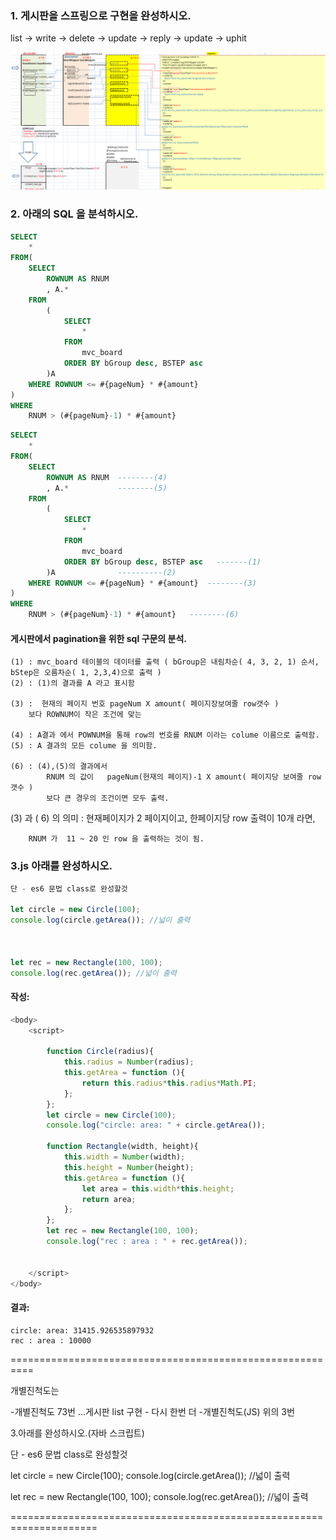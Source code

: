 ### 1. 게시판을 스프링으로 구현을 완성하시오.

list -> write -> delete -> update -> reply -> update -> uphit

![그림](1.PNG)

### 2. 아래의 SQL 을 분석하시오.
```sql
SELECT 
	*
FROM(
	SELECT 
		ROWNUM AS RNUM
		, A.* 
	FROM
		(
			SELECT
				*
			FROM
				mvc_board 
			ORDER BY bGroup desc, BSTEP asc   
		)A 
	WHERE ROWNUM <= #{pageNum} * #{amount}
) 
WHERE 
	RNUM > (#{pageNum}-1) * #{amount}
```
```sql
SELECT 
	*
FROM(
	SELECT 
		ROWNUM AS RNUM	--------(4)
		, A.* 			--------(5)
	FROM
		(
			SELECT
				*
			FROM
				mvc_board 
			ORDER BY bGroup desc, BSTEP asc   -------(1)
		)A 				----------(2)
	WHERE ROWNUM <= #{pageNum} * #{amount}	--------(3)
) 
WHERE 
	RNUM > (#{pageNum}-1) * #{amount}	--------(6)
```
#### 게시판에서 pagination을 위한 sql 구문의 분석.
```
(1) : mvc_board 테이블의 데이터를 출력 ( bGroup은 내림차순( 4, 3, 2, 1) 순서, bStep은 오름차순( 1, 2,3,4)으로 출력 )
(2) : (1)의 결과를 A 라고 표시함

(3) :  현재의 페이지 번호 pageNum X amount( 페이지장보여줄 row갯수 )
	보다 ROWNUM이 작은 조건에 맞는

(4) : A결과 에서 POWNUM을 통해 row의 번호를 RNUM 이라는 colume 이름으로 출력함.
(5) : A 결과의 모든 colume 을 의미함.

(6) : (4),(5)의 결과에서 
		RNUM 의 값이   pageNum(현재의 페이지)-1 X amount( 페이지당 보여줄 row갯수 )
		보다 큰 경우의 조건이면 모두 출력.
```
 (3) 과 ( 6) 의 의미 : 
		현재페이지가 2 페이지이고,
		한페이지당 row 출력이 10개 라면,
		
		RNUM 가  11 ~ 20 인 row 을 출력하는 것이 됨.



### 3.js 아래를 완성하시오.
```js
단 - es6 문법 class로 완성할것

let circle = new Circle(100);
console.log(circle.getArea()); //넓이 출력 



let rec = new Rectangle(100, 100);
console.log(rec.getArea()); //넓이 출력 
```
#### 작성:
```js
<body>
    <script>

        function Circle(radius){
            this.radius = Number(radius);
            this.getArea = function (){
                return this.radius*this.radius*Math.PI;
            };
        };
        let circle = new Circle(100);
        console.log("circle: area: " + circle.getArea());

        function Rectangle(width, height){
            this.width = Number(width);
            this.height = Number(height);
            this.getArea = function (){
                let area = this.width*this.height;
                return area;
            };
        };
        let rec = new Rectangle(100, 100);
        console.log("rec : area : " + rec.getArea());
        
        
    </script>
</body>
```
#### 결과:
```
circle: area: 31415.926535897932
rec : area : 10000
```


==========================================================

 개별진척도는

-개별진척도 73번  ...게시판 list 구현 - 다시 한번 더 
-개별진척도(JS) 위의 3번

3.아래를 완성하시오.(자바 스크립트)

단 - es6 문법 class로 완성할것

let circle = new Circle(100);
console.log(circle.getArea()); //넓이 출력 



let rec = new Rectangle(100, 100);
console.log(rec.getArea()); //넓이 출력 





=====================================================================



